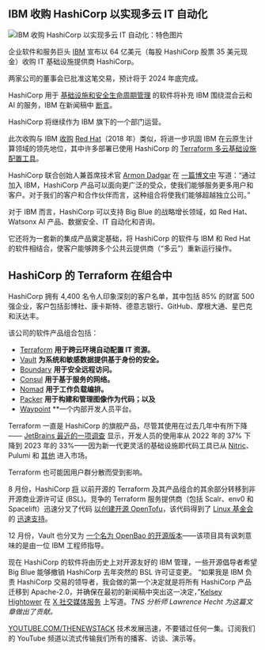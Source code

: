 ## IBM 收购 HashiCorp 以实现多云 IT 自动化

![IBM 收购 HashiCorp 以实现多云 IT 自动化：特色图片](https://cdn.thenewstack.io/media/2024/04/967925a7-hashicorp-ibm.jpg)

企业软件和服务巨头 [IBM](https://www.ibm.com/cloud?utm_content=inline+mention) 宣布以 64 亿美元（每股 HashiCorp 股票 35 美元现金）收购 IT 基础设施提供商 HashiCorp。

两家公司的董事会已批准这笔交易，预计将于 2024 年底完成。

HashiCorp 用于 [基础设施和安全生命周期管理](https://thenewstack.io/hashicorp-hears-users-rolls-out-new-testing-qa-tools-for-terraform/) 的软件将补充 IBM 围绕混合云和 AI 的服务，IBM 在新闻稿中 [断言](https://www.prnewswire.com/news-releases/ibm-to-acquire-hashicorp-inc-creating-a-comprehensive-end-to-end-hybrid-cloud-platform-302126646.html)。

HashiCorp 将继续作为 IBM 旗下的一个部门运营。

此次收购与 IBM [收购](https://thenewstack.io/turning-blue-ibm-to-acquire-red-hat/) [Red Hat](https://www.openshift.com/try?utm_content=inline+mention)（2018 年）类似，将进一步巩固 IBM 在云原生计算领域的领先地位，其中许多部署已使用 HashiCorp 的 [Terraform 多云基础设施配置工具](https://thenewstack.io/automating-retry-for-failed-terraform-launches/)。

HashiCorp 联合创始人兼首席技术官 [Armon Dadgar](https://thenewstack.io/qa-hashicorp-cto-armon-dadgar-on-idps-and-iac/) 在 [一篇博文中](https://www.hashicorp.com/blog/hashicorp-joins-ibm) 写道：“通过加入 IBM，HashiCorp 产品可以面向更广泛的受众，使我们能够服务更多用户和客户。对于我们的客户和合作伙伴而言，这种组合将使我们能够超越独立公司。”

对于 IBM 而言，HashiCorp 可以支持 Big Blue 的战略增长领域，如 Red Hat、Watsonx AI 产品、数据安全、IT 自动化和咨询。

它还将为一套新的集成产品奠定基础，将 HashiCorp 的软件与 IBM 和 Red Hat 的软件相结合，使客户能够跨多个公共云提供商（“多云”）重新运行操作。

## HashiCorp 的 Terraform 在组合中

HashiCorp 拥有 4,400 名令人印象深刻的客户名单，其中包括 85% 的财富 500 强企业，客户包括彭博社、康卡斯特、德意志银行、GitHub、摩根大通、星巴克和沃达丰。

该公司的软件产品组合包括：

- [Terraform](https://thenewstack.io/how-to-manage-cloud-services-with-terraform/) **用于跨云环境自动配置 IT 资源。**
- [Vault](https://thenewstack.io/hashicorp-vault-operator-manages-kubernetes-secrets/) **为系统和敏感数据提供基于身份的安全。**
- [Boundary](https://www.hashicorp.com/products/boundary/) **用于安全远程访问。**
- [Consul](https://www.hashicorp.com/products/consul/) **用于基于服务的网络。**
- [Nomad](https://www.hashicorp.com/products/nomad/) **用于工作负载编排。**
- [Packer](https://www.hashicorp.com/products/packer/) **用于构建和管理图像作为代码；以及**
- [Waypoint](https://www.hashicorp.com/products/waypoint/) **一个内部开发人员平台。

Terraform 一直是 HashiCorp 的旗舰产品，尽管其使用在过去几年中有所下降—— [JetBrains 最近的一项调查](https://thenewstack.io/jetbrains-developer-survey-tracks-rapid-adoption-of-ai-chatgpt/) 显示，开发人员的使用率从 2022 年的 37% 下降到 2023 年的 33%——因为新一代更灵活的基础设施即代码工具已从 [Nitric](https://nitric.io?utm_content=inline+mention)、Pulumi 和 [其他](https://thenewstack.io/if-dev-and-ops-had-a-baby-it-would-be-called-winglang/) 进入市场。

Terraform 也可能因用户群分散而受到影响。

8 月份，HashiCorp [将](https://thenewstack.io/hashicorp-abandons-open-source-for-business-source-license/) 以前开源的 Terraform 及其产品组合的其余部分转移到非开源商业源许可证 (BSL)。竞争的 Terraform 服务提供商（包括 Scalr、env0 和 Spacelift）迅速分叉了代码 [以创建开源 OpenTofu](https://thenewstack.io/opentf-disgruntled-hashicorp-rivals-threaten-to-fork-terraform/)，该代码得到了 [Linux 基金会](https://training.linuxfoundation.org/training/course-catalog/?utm_content=inline+mention) 的 [迅速支持](https://thenewstack.io/linux-foundation-joins-opentf-to-fork-for-terraform-into-opentofu/)。

12 月份，Vault 也分叉为 [一个名为 OpenBao 的开源版本](https://thenewstack.io/meet-openbao-an-open-source-fork-of-hashicorp-vault/)——该项目具有讽刺意味的是由一位 IBM 工程师指导。

现在 HashiCorp 的软件将由历史上对开源友好的 IBM 管理，一些开源倡导者希望 Big Blue 能够撤销 HashiCorp 去年突然的 BSL 许可证变更。
“如果我是 IBM 负责 HashiCorp 交易的领导者，我会做的第一个决定就是将所有 HashiCorp 产品迁移到 Apache-2.0，并确保在最初的新闻稿中突出这一决定，”[Kelsey Hightower](https://thenewstack.io/kelsey-hightower-on-his-very-personal-kubernetes-journey/) 在 [X 社交媒体服务](https://twitter.com/kelseyhightower/status/1782912507608469686) 上写道。*TNS 分析师 Lawrence Hecht 为这篇文章做出了贡献。*

[YOUTUBE.COM/THENEWSTACK](https://youtube.com/thenewstack?sub_confirmation=1)
技术发展迅速，不要错过任何一集。订阅我们的 YouTube 频道以流式传输我们所有的播客、访谈、演示等。